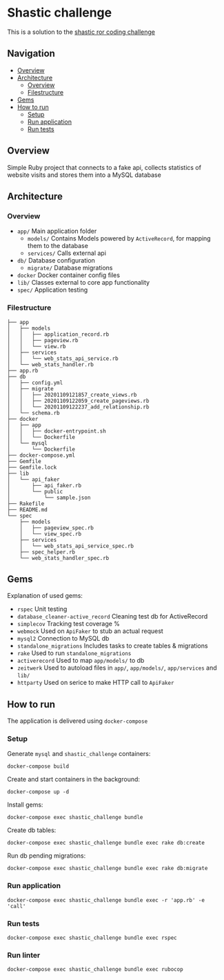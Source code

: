 # Shastic challenge

This is a solution to the [shastic ror coding challenge](https://bitbucket.org/shastic/coding-challenges/src/master/application_challenge/README.md)

## Navigation
- [Overview](#overview)
- [Architecture](#architecture)
    - [Overview](#overview-1)
    - [Filestructure](#filestructure)
- [Gems](#gems)
- [How to run](#how-to-run)
    - [Setup](#setup)
    - [Run application](#run-application)
    - [Run tests](#run-tests)

## Overview
Simple Ruby project that connects to a fake api, collects statistics of website visits and stores them into a MySQL database

## Architecture

### Overview
- `app/` Main application folder
    - `models/` Contains Models powered by `ActiveRecord`, for mapping them to the database
    - `services/` Calls external api
- `db/` Database configuration
    - `migrate/` Database migrations
- `docker` Docker container config files
- `lib/` Classes external to core app functionality
- `spec/` Application testing

### Filestructure
```
├── app
│   ├── models
│   │   ├── application_record.rb
│   │   ├── pageview.rb
│   │   └── view.rb
│   ├── services
│   │   └── web_stats_api_service.rb
│   └── web_stats_handler.rb
├── app.rb
├── db
│   ├── config.yml
│   ├── migrate
│   │   ├── 20201109121857_create_views.rb
│   │   ├── 20201109122059_create_pageviews.rb
│   │   └── 20201109122237_add_relationship.rb
│   └── schema.rb
├── docker
│   ├── app
│   │   ├── docker-entrypoint.sh
│   │   └── Dockerfile
│   └── mysql
│       └── Dockerfile
├── docker-compose.yml
├── Gemfile
├── Gemfile.lock
├── lib
│   └── api_faker
│       ├── api_faker.rb
│       └── public
│           └── sample.json
├── Rakefile
├── README.md
└── spec
    ├── models
    │   ├── pageview_spec.rb
    │   └── view_spec.rb
    ├── services
    │   └── web_stats_api_service_spec.rb
    ├── spec_helper.rb
    └── web_stats_handler_spec.rb
```

## Gems

Explanation of used gems:

* `rspec` Unit testing
* `database_cleaner-active_record` Cleaning test db for ActiveRecord 
* `simplecov` Tracking test coverage %
* `webmock` Used on `ApiFaker` to stub an actual request
* `mysql2` Connection to MySQL db
* `standalone_migrations` Includes tasks to create tables & migrations
* `rake` Used to run `standalone_migrations`
* `activerecord` Used to map `app/models/` to db
* `zeitwerk` Used to autoload files in `app/`, `app/models/`, `app/services` and `lib/`
* `httparty` Used on serice to make HTTP call to `ApiFaker`

## How to run

The application is delivered using `docker-compose`

### Setup

Generate `mysql` and `shastic_challenge` containers:

```console
docker-compose build
```

Create and start containers in the background:

```console
docker-compose up -d
```

Install gems:

```console
docker-compose exec shastic_challenge bundle
```

Create db tables:

```console
docker-compose exec shastic_challenge bundle exec rake db:create
```

Run db pending migrations:

```console
docker-compose exec shastic_challenge bundle exec rake db:migrate
```

### Run application

```console
docker-compose exec shastic_challenge bundle exec -r 'app.rb' -e 'call'
```

### Run tests

```console
docker-compose exec shastic_challenge bundle exec rspec
```

### Run linter

```console
docker-compose exec shastic_challenge bundle exec rubocop
```
